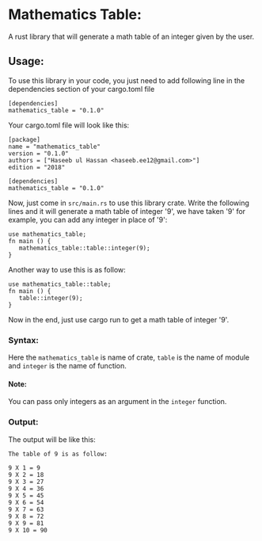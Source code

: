 # Mathematics Table:
A rust library that will generate a math table of an integer given by the user.
## Usage:
To use this library in your code, you just need to add following line in the dependencies section of your cargo.toml file
```
[dependencies]
mathematics_table = "0.1.0"
```
Your cargo.toml file will look like this:
```
[package]
name = "mathematics_table"
version = "0.1.0"
authors = ["Haseeb ul Hassan <haseeb.ee12@gmail.com>"]
edition = "2018"

[dependencies]
mathematics_table = "0.1.0"
```
Now, just come in `src/main.rs` to use this library crate. 
Write the following lines and it will generate a math table of integer '9', we have taken '9' for example, you can add any integer in place of '9':
```
use mathematics_table;
fn main () {
   mathematics_table::table::integer(9);
}
```
Another way to use this is as follow:
```
use mathematics_table::table;
fn main () {
   table::integer(9);
}
```
Now in the end, just use cargo run to get a math table of integer '9'.

### Syntax:
Here the `mathematics_table` is name of crate, `table` is the name of module and `integer` is the name of function.

#### Note:
You can pass only integers as an argument in the `integer` function.

### Output:
The output will be like this:
```
The table of 9 is as follow:

9 X 1 = 9
9 X 2 = 18
9 X 3 = 27
9 X 4 = 36
9 X 5 = 45
9 X 6 = 54
9 X 7 = 63
9 X 8 = 72
9 X 9 = 81
9 X 10 = 90
```
